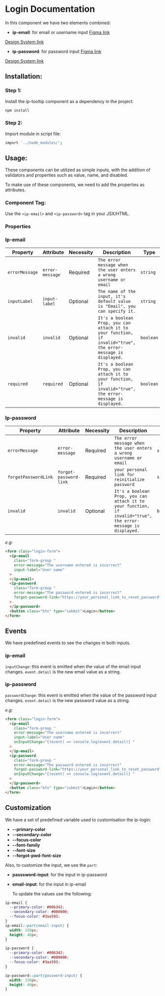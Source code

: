 # Login Documentation

In this component we have two elements combined:

- **ip-email**: for email or username input
  [Figma link](https://www.figma.com/design/63w4li687mfdYtETlBu6a9/Component---Mixed?node-id=616-2637&m=dev)

[Design System link](https://design.ipedis.com/5dda74a23/p/83b269-text-input)

- **ip-password**: for password input
  [Figma link](https://www.figma.com/design/63w4li687mfdYtETlBu6a9/Component---Mixed?node-id=616-2637&m=dev)

[Design System link](https://design.ipedis.com/5dda74a23/p/59c81f-password-input)

## Installation:

  <!-- TODO  -->

### Step 1:

Install the ip-tooltip component as a dependency in the project:

```bash
npm install
```

### Step 2:

Import module in script file:

```bash
import '../node_modules/';
```

## Usage:

These components can be utilized as simple inputs, with the addition of validators and properties such as value, name, and disabled.

To make use of these components, we need to add the properties as attributes.

### Component Tag:

Use the `<ip-email>` and `<ip-password>` tag in your JSX/HTML.

### Properties

### Ip-email

| Property       | Attribute       | Necessity | Description                                                                                                   | Type      | Default     |
| -------------- | --------------- | --------- | ------------------------------------------------------------------------------------------------------------- | --------- | ----------- |
| `errorMessage` | `error-message` | Required  | `The error message when the user enters a wrong username or email`                                            | `string`  | `undefined` |
| `inputLabel`   | `input-label`   | Optional  | `The name of the input, it's default value is "Email", you can specify it.`                                   | `string`  | `"Email"`   |
| `invalid`      | `invalid`       | Optional  | `It's a boolean Prop, you can attach it to your function, if invalid="true", the error-message is displayed.` | `boolean` | `false`     |
| `required`     | `required`      | Optional  | `It's a boolean Prop, you can attach it to your function, if invalid="true", the error-message is displayed.` | `boolean` | `false`     |

### Ip-password

| Property             | Attribute              | Necessity | Description                                                                                                   | Type      | Default     |
| -------------------- | ---------------------- | --------- | ------------------------------------------------------------------------------------------------------------- | --------- | ----------- |
| `errorMessage`       | `error-message`        | Required  | `The error message when the user enters a wrong username or email`                                            | `string`  | `undefined` |
| `forgotPasswordLink` | `forgot-password-link` | Required  | `your personal link for reinitialize password`                                                                | `string`  | `undefined` |
| `invalid`            | `invalid`              | Optional  | `It's a boolean Prop, you can attach it to your function, if invalid="true", the error-message is displayed.` | `boolean` | `false`     |

_e.g:_

```html
<form class="login-form">
  <ip-email
    class="form-group "
    error-message="The username entered is incorrect"
    input-label="User name"
  >
  </ip-email>
  <ip-password
    class="form-group "
    error-message="The password entered is incorrect"
    forgot-password-link="https://your_personal_link_to_reset_password"
  >
  </ip-password>
  <button class="btn" type="submit">Login</button>
</form>
```

## Events

We have predefined events to see the changes in both inputs.

### ip-email

`inputChange`: this event is emitted when the value of the email input changes. `event.detail` is the new email value as a string.

### ip-password

`passwordChange`: this event is emitted when the value of the password input changes. `event.detail` is the new password value as a string.

_e.g:_

```html
<form class="login-form">
  <ip-email
    class="form-group "
    error-message="The username entered is incorrect"
    input-label="User name"
    onInputChange="{(event) => console.log(event.detail)} "
  >
  </ip-email>
  <ip-password
    class="form-group "
    error-message="The password entered is incorrect"
    forgot-password-link="https://your_personal_link_to_reset_password"
    onInputChange="{(event) => console.log(event.detail)} "
  >
  </ip-password>
  <button class="btn" type="submit">Login</button>
</form>
```

## Customization

We have a set of predefined variable used to customisation the ip-login:

- **--primary-color**
- **--secondary-color**
- **--focus-color**
- **--font-family**
- **--font-size**
- **--forgot-pwd-font-size**

Also, to customize the input, we use the `part`:

- **passsword-input**: for the input in ip-password
- **email-input**: for the input in ip-email

  To update the values use the following:

```css
ip-email {
  --primary-color: #006342;
  --secondary-color: #000000;
  --focus-color: #3aa593;
}
ip-email::part(email-input) {
  width: 150px;
  height: 40px;
}

ip-password {
  --primary-color: #006342;
  --secondary-color: #000000;
  --focus-color: #3aa593;
}

ip-password::part(password-input) {
  width: 150px;
  height: 40px;
}
```
